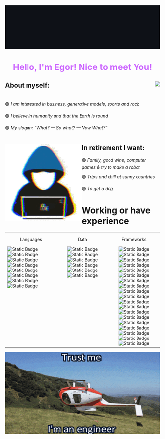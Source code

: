 ![Header](media/ml.gif)

<h1 align="center" style="color: #CC66FF;" >Hello, I'm Egor! Nice to meet You!</h1>


<h2>About myself:<img align="right" src="media/dancing_girl.gif"/></h2>
<h1></h1>
<p>🟣<i> I am interested in business, generative models, sports and rock</i></p>
<p>🟣<i> I believe in humanity and that the Earth is round</i></p>
<p>🟣<i> My slogan: “What? — So what? — Now What?”</i></p>


<h1></h1>
<h1></h1>
<h1></h1>
<h1></h1>
<h1></h1>
<h1></h1>

<h2>In retirement I want:<img align="left" src="media/no_bckgd/hacker.gif"/></h2>
<p>🟣<i> Family, good wine, computer games & try to make a robot</i></p>
<p>🟣<i> Trips and chill at sunny countries</i></p>
<p>🟣<i> To get a dog</i></p>



<td>
<h1>Working or have experience</h1>  
<table><tr><td valign="top" width="33%">

<p align="center">Languages</p>  
<div> 
<img alt="Static Badge" src="https://img.shields.io/badge/java-%23ED8B00.svg?style=flat&logo=openjdk&logoColor=white"><img alt="Static Badge" src="https://img.shields.io/badge/CSS3-1572B6?style=for-the-badge&logo=css3&logoColor=white">
<img alt="Static Badge" src="https://img.shields.io/badge/HTML5-E34F26?style=flat&logo=html5&logoColor=white">
<img alt="Static Badge" src="https://img.shields.io/badge/Kotlin-white?style=for-the-badge&logo=kotlin&logoColor=white&color=B125EA">
<img alt="Static Badge" src="https://img.shields.io/badge/LaTeX-47A141?style=for-the-badge&logo=LaTeX&logoColor=white">
<img alt="Static Badge" src="https://img.shields.io/badge/Python-FFD43B?style=for-the-badge&logo=python&logoColor=blue">
<img alt="Static Badge" src="https://img.shields.io/badge/R-276DC3?style=for-the-badge&logo=r&logoColor=white">
<img alt="Static Badge" src="https://img.shields.io/badge/Scala-DC322F?style=for-the-badge&logo=scala&logoColor=white">
</div>
</td>

<td valign="top" width="33%">


<p align="center">Data</p>  
<div align="center">
<img alt="Static Badge" src="https://img.shields.io/badge/Apache%20Hadoop-66CCFF?style=for-the-badge&logo=apachehadoop&logoColor=black">

<img alt="Static Badge" src="https://img.shields.io/badge/MySQL-005C84?style=for-the-badge&logo=mysql&logoColor=white">
<img alt="Static Badge" src="https://img.shields.io/badge/Sqlite-003B57?style=for-the-badge&logo=sqlite&logoColor=white">
<img alt="Static Badge" src="https://img.shields.io/badge/Oracle-F80000?style=for-the-badge&logo=Oracle&logoColor=white">
<img alt="Static Badge" src="https://img.shields.io/badge/PostgreSQL-316192?style=for-the-badge&logo=postgresql&logoColor=white">
<img alt="Static Badge" src="https://img.shields.io/badge/Apache_Spark-FFFFFF?style=for-the-badge&logo=apachespark&logoColor=#E35A16">
</div>
</td>

<td valign="top" width="33%">

<p align="center">Frameworks</p>
<div align="center">  
<img alt="Static Badge" src="https://img.shields.io/badge/dbeaver-382923?style=for-the-badge&logo=dbeaver&logoColor=white">
<img alt="Static Badge" src="https://img.shields.io/badge/Numpy-777BB4?style=for-the-badge&logo=numpy&logoColor=white">
<img alt="Static Badge" src="https://img.shields.io/badge/Pandas-2C2D72?style=for-the-badge&logo=pandas&logoColor=white">
<img alt="Static Badge" src="https://img.shields.io/badge/Plotly-239120?style=for-the-badge&logo=plotly&logoColor=white">
<img alt="Static Badge" src="https://img.shields.io/badge/PLSQL-F80000?style=for-the-badge&logo=oracle&logoColor=black">
<img alt="Static Badge" src="https://img.shields.io/badge/scikit_learn-F7931E?style=for-the-badge&logo=scikit-learn&logoColor=white">
<img alt="Static Badge" src="https://img.shields.io/badge/SciPy-654FF0?style=for-the-badge&logo=SciPy&logoColor=white">
<img alt="Static Badge" src="https://img.shields.io/badge/Streamlit-FF4B4B?style=for-the-badge&logo=Streamlit&logoColor=white">
<img alt="Static Badge" src="https://img.shields.io/badge/ChatGPT-74aa9c?style=for-the-badge&logo=openai&logoColor=white">
<img alt="Static Badge" src="https://img.shields.io/badge/Keras-FF0000?style=for-the-badge&logo=keras&logoColor=white">
<img alt="Static Badge" src="https://img.shields.io/badge/PyTorch-EE4C2C?style=for-the-badge&logo=pytorch&logoColor=white">
<img alt="Static Badge" src="https://img.shields.io/badge/TensorFlow-FF6F00?style=for-the-badge&logo=tensorflow&logoColor=white">
<img alt="Static Badge" src="https://img.shields.io/badge/conda-342B029.svg?&style=for-the-badge&logo=anaconda&logoColor=white">
<img alt="Static Badge" src="https://img.shields.io/badge/Docker-2CA5E0?style=for-the-badge&logo=docker&logoColor=white">
<img alt="Static Badge" src="https://img.shields.io/badge/Django-092E20?style=for-the-badge&logo=django&logoColor=green">
<img alt="Static Badge" src="https://img.shields.io/badge/Flask-000000?style=for-the-badge&logo=flask&logoColor=white">
<img alt="Static Badge" src="https://img.shields.io/badge/gradle-02303A?style=for-the-badge&logo=gradle&logoColor=white">
<img alt="Static Badge" src="https://img.shields.io/badge/Jupyter-F37626.svg?&style=for-the-badge&logo=Jupyter&logoColor=white">
<img alt="Static Badge" src="https://img.shields.io/badge/OpenCV-27338e?style=for-the-badge&logo=OpenCV&logoColor=white">
</div>
</td>
</tr>
</table>

![Header](media/trustme.gif)